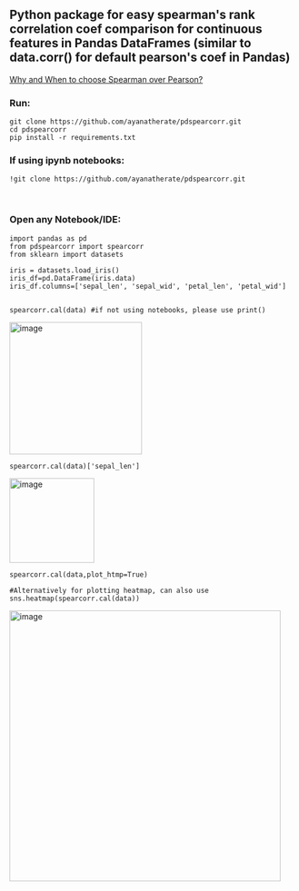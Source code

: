 
<h2> Python package for easy spearman's rank correlation coef comparison for continuous features in Pandas DataFrames (similar to data.corr() for default pearson's coef in Pandas) </h2> 

<a href='https://stats.stackexchange.com/questions/8071/how-to-choose-between-pearson-and-spearman-correlation'> Why and When to choose Spearman over Pearson? </a> 

<h3>Run: </h3>

```
git clone https://github.com/ayanatherate/pdspearcorr.git
cd pdspearcorr 
pip install -r requirements.txt
```

<h3> If using ipynb notebooks:</h3>


```
!git clone https://github.com/ayanatherate/pdspearcorr.git

```



<br>
<h3>Open any Notebook/IDE: </h3>

```
import pandas as pd
from pdspearcorr import spearcorr
from sklearn import datasets

iris = datasets.load_iris()
iris_df=pd.DataFrame(iris.data)
iris_df.columns=['sepal_len', 'sepal_wid', 'petal_len', 'petal_wid']


spearcorr.cal(data) #if not using notebooks, please use print()
```
<img width="233" alt="image" src="https://user-images.githubusercontent.com/59755186/194780467-953738b6-760f-45dc-81f1-82b1fead00c7.png">

```
spearcorr.cal(data)['sepal_len']

```
<img width="149" alt="image" src="https://user-images.githubusercontent.com/59755186/194780556-b233ce49-0788-4c54-bff7-739518ff94e0.png">

```
spearcorr.cal(data,plot_htmp=True)

#Alternatively for plotting heatmap, can also use sns.heatmap(spearcorr.cal(data))

```
<img width="477" alt="image" src="https://user-images.githubusercontent.com/59755186/194780600-295fd3d9-6bdb-4fe7-9511-d204747f097e.png">


